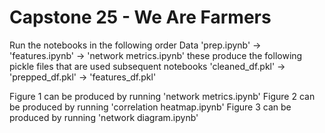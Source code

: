 # Capstone 25 - We Are Farmers

Run the notebooks in the following order
Data 'prep.ipynb' -> 'features.ipynb' -> 'network metrics.ipynb'
these produce the following pickle files that are used subsequent notebooks
'cleaned_df.pkl' -> 'prepped_df.pkl' -> 'features_df.pkl'

Figure 1 can be produced by running 'network metrics.ipynb'
Figure 2 can be produced by running 'correlation heatmap.ipynb'
Figure 3 can be produced by running 'network diagram.ipynb'

